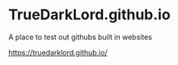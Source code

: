 # TrueDarkLord.github.io
A place to test out githubs built in websites

https://truedarklord.github.io/
